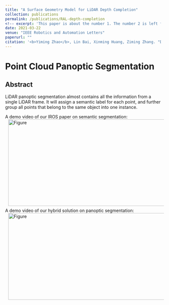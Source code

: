 ```yaml
---
title: "A Surface Geometry Model for LiDAR Depth Completion"
collection: publications
permalink: /publications/RAL-depth-completion
<!-- excerpt: 'This paper is about the number 1. The number 2 is left for future work.' -->
date: 2021-03-22
venue: "IEEE Robotics and Automation Letters"
paperurl: ""
citation: '<b>Yiming Zhao</b>, Lin Bai, Xinming Huang, Ziming Zhang. "Deep Lucas-Kanade Homography for Multimodal Image Alignment". <i>CVPR</i>. 2021.'
---
```

# Point Cloud Panoptic Segmentation

## Abstract
LiDAR panoptic segmentation almost contains all the information from a single LiDAR frame. It will assign a semantic label for each point, and further group all points that belong to the same object into one instance.  

A demo video of our IROS paper on semantic segmentation:
<br />
<img src="https://github.com/placeforyiming/placeforyiming.github.io/blob/master/images/semantic.gif?raw=true" alt="Figure" style="width: 540px; height: 280px;" hspace="10" align="left"/>

<br />
<br /><br /><br /><br /><br /><br /><br /><br /><br /><br /><br /><br /><br /><br /><br />
A demo video of our hybrid solution on panoptic segmentation:
<img src="https://github.com/placeforyiming/placeforyiming.github.io/blob/master/images/panoptic.gif?raw=true" alt="Figure" style="width: 540px; height: 280px;" hspace="10" align="left"/>


